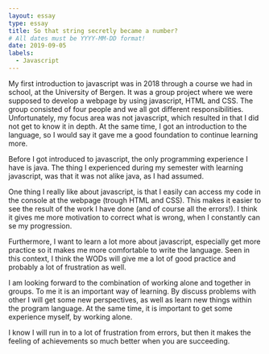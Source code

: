 ```yaml
---
layout: essay
type: essay
title: So that string secretly became a number?
# All dates must be YYYY-MM-DD format!
date: 2019-09-05
labels:
  - Javascript
---
```



My first introduction to javascript was in 2018 through a course we had in school, at the University of Bergen. It was a group project where we were supposed to develop a webpage by using javascript, HTML and CSS. The group consisted of four people and we all got different responsibilities. Unfortunately, my focus area was not javascript, which resulted in that I did not get to know it in depth. At the same time, I got an introduction to the language, so I would say it gave me a good foundation to continue learning more.  

Before I got introduced to javascript, the only programming experience I have is java. The thing I experienced during my semester with learning javascript, was that it was not alike java, as I had assumed. 

One thing I really like about javascript, is that I easily can access my code in the console at the webpage (trough HTML and CSS). This makes it easier to see the result of the work I have done (and of course all the errors!). I think it gives me more motivation to correct what is wrong, when I constantly can se my progression.

Furthermore, I want to learn a lot more about javascript, especially get more practice so it makes me more comfortable to write the language. Seen in this context, I think the WODs will give me a lot of good practice and probably a lot of frustration as well.

I am looking forward to the combination of working alone and together in groups. To me it is an important way of learning. By discuss problems with other I will get some new perspectives, as well as learn new things within the program language. At the same time, it is important to get some experience myself, by working alone. 

I know I will run in to a lot of frustration from errors, but then it makes the feeling of achievements so much better when you are succeeding. 


